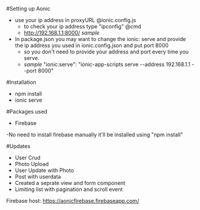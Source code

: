 #Setting up Aonic
* use your ip address in proxyURL @ionic.config.js
  * to check your ip address type "ipconfig" @cmd
  * http://192.168.1.1:8000/ *sample*
* In package.json you may want to change the ionic: serve and provide the ip address you used in ionic.config.json and put port 8000
  * so you don't need to provide your address and port every time you serve.
  * *sample* "ionic:serve": "ionic-app-scripts serve --address 192.168.1.1 --port  8000"


#Installation
  * npm install
  * ionic serve


#Packages used
  * Firebase


-No need to install firebase manually it'll be installed using "npm install"

#Updates
  * User Crud
  * Photo Upload
  * User Update with Photo
  * Post with userdata
  * Created a seprate view and form component
  * Limiting list with pagination and scroll event

Firebase host: https://aonicfirebase.firebaseapp.com/

